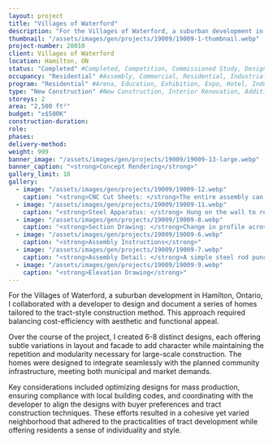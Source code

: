 ```yaml
---
layout: project
title: "Villages of Waterford"
description: "For the Villages of Waterford, a suburban development in Hamilton, Ontario, I collaborated with a developer to design and document a series of homes tailored to the tract-style construction method. This approach required balancing cost-efficiency with aesthetic and functional appeal."
thumbnail: "/assets/images/gen/projects/19009/19009-1-thumbnail.webp"
project-number: 20010
client: Villages of Waterford
location: Hamilton, ON
status: "Completed" #Completed, Competition, Commissioned Study, Design Development, Construction, Demolished, Study
occupancy: "Residential" #Assembly, Commercial, Residential, Industrial, Institutional  
program: "Residential" #Arena, Education, Exhibition, Expo, Hotel, Industrial, Industry, Infrastructure, Landscape, Leisure, Library, Masterplan, Mixed Use, Museum/Gallery, Office, Parking, Pavillion, Publicspace, Religion, Research, Residential, Restaurant/Bar, Retail, Scenography, Services, Theatre
type: "New Construction" #New Construction, Interior Renovation, Addition, Adaptive Reuse
storeys: 2
area: "2,500 ft²"
budget: "±$500K"
construction-duration: 
role: 
phases: 
delivery-method: 
weight: 999
banner_image: "/assets/images/gen/projects/19009/19009-13-large.webp"
banner_caption: "<strong>Concept Rendering</strong>"
gallery_limit: 10
gallery:
  - image: "/assets/images/gen/projects/19009/19009-12.webp"
    caption: "<strong>CNC Cut Sheets: </strong>The entire assembly can be CNC cut from just 29 sheets of 3/4” plywood."
  - image: "/assets/images/gen/projects/19009/19009-11.webp"
    caption: "<strong>Steel Apparatus: </strong> Hung on the wall to receive wood panels and spacers."
  - image: "/assets/images/gen/projects/19009/19009-8.webp"
    caption: "<strong>Section Drawing: </strong>Change in profile across the panel creates theh undulating effect. "
  - image: "/assets/images/gen/projects/19009/19009-6.webp"
    caption: "<strong>Assembly Instructions</strong>"
  - image: "/assets/images/gen/projects/19009/19009-7.webp"
    caption: "<strong>Assembly Detail: </strong>A simple steel rod punched through the individual fins serves to hold everything together and support the system when hanging."
  - image: "/assets/images/gen/projects/19009/19009-9.webp"
    caption: "<strong>Elevation Drawing</strong>"
---
```

For the Villages of Waterford, a suburban development in Hamilton, Ontario, I collaborated with a developer to design and document a series of homes tailored to the tract-style construction method. This approach required balancing cost-efficiency with aesthetic and functional appeal.

Over the course of the project, I created 6-8 distinct designs, each offering subtle variations in layout and facade to add character while maintaining the repetition and modularity necessary for large-scale construction. The homes were designed to integrate seamlessly with the planned community infrastructure, meeting both municipal and market demands.

Key considerations included optimizing designs for mass production, ensuring compliance with local building codes, and coordinating with the developer to align the designs with buyer preferences and tract construction techniques. These efforts resulted in a cohesive yet varied neighborhood that adhered to the practicalities of tract development while offering residents a sense of individuality and style.